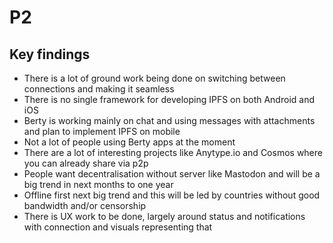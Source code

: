 # P2

## Key findings

* There is a lot of ground work being done on switching between connections and making it seamless
* There is no single framework for developing IPFS on both Android and iOS
* Berty is working mainly on chat and using messages with attachments and plan to implement  IPFS on mobile
* Not a lot of people using Berty apps at the moment
* There are a lot of interesting projects like Anytype.io and Cosmos where you can already share via p2p
* People want decentralisation without server like Mastodon and will be a big trend in next months to one year
* Offline first next big trend and this will be led by countries without good bandwidth and/or censorship
* There is UX work to be done, largely around status and notifications with connection and visuals representing that


